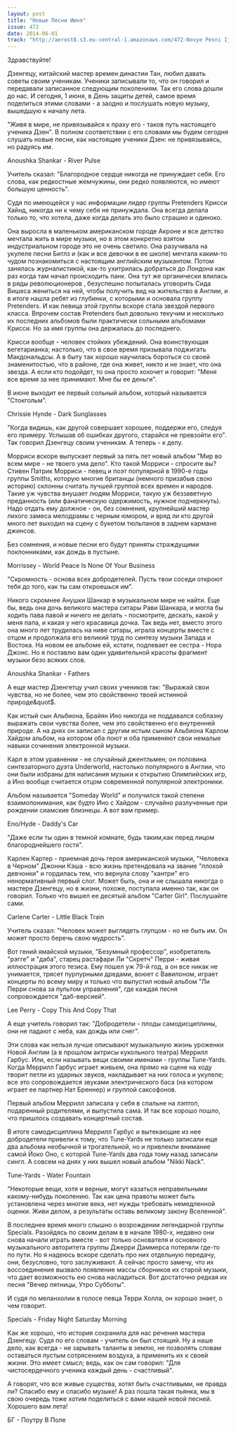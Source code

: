 ```yaml
---
layout: post
title: "Новые Песни Июня"
issue: 472
date: 2014-06-01
track: "http://aerost8.s3.eu-central-1.amazonaws.com/472-Novye Pesni Ijunja.mp3"
---
```


Здравствуйте!

Дзенгецу, китайский мастер времен династии Тан, любил давать советы своим ученикам. Ученики записывали то, что он говорил и передавали записанное следующим поколениям. Так его слова дошли до нас. И сегодня, 1 июня, в День защиты детей, самое время поделиться этими словами - а заодно и послушать новую музыку, вышедшую к началу лета.

"Живя в мире, не привязывайся к праху его - таков путь настоящего ученика Дзен". В полном соответствии с его словами мы будем сегодня слушать новые песни, как настоящие ученики Дзен: не привязываясь, но радуясь им.

Anoushka Shankar - River Pulse

Учитель сказал: "Благородное сердце никогда не принуждает себя. Его слова, как редкостные жемчужины, они редко появляются, но имеют большую ценность".

Судя по имеющейся у нас информации лидер группы Pretenders Крисси Хайнд, никогда ни к чему себя не принуждала. Она всегда делала только то, что хотела, даже когда делать это было страшно и одиноко.

Она выросла в маленьком американском городе Акроне и все детство мечтала жить в мире музыки, но в этом конкретно взятом индустриальном городе это не очень светило. Она разучивала на укулеле песни Битлз и (как и все девочки в ее школе) мечтала каким-то чудом познакомиться с настоящим английским музыкантом. Потом занялась журналистикой, как-то ухитрилась добраться до Лондона как раз когда там начал происходить панк. Она тут же органически влилась в ряды революционеров , безуспешно попыталась уговорить Сида Вишеса жениться на ней, чтобы получить вид на жительство в Англии, и в итоге нашла ребят из глубинки, с которыми и основала группу Pretenders. И как певица этой группы вскоре стала звездой первого класса. Впрочем состав Pretenders был довольно текучим и несколько их последних альбомов были практически сольными альбомами Крисси. Но за имя группы она держалась до последнего.

Крисси вообще - человек стойких убеждений. Она воинствующая вегетарианка; настолько, что в свое время призывала поджигать Макдональдсы. А в быту так хорошо научилась бороться со своей знаменитостью, что в районе, где она живет, никто и не знает, что она звезда. А если кто подойдет, то она просто хохочет и говорит: "Меня все время за нее принимают. Мне бы ее деньги".

В июне выходит ее первый сольный альбом, который называется "Стокгольм".

Chrissie Hynde - Dark Sunglasses

"Когда видишь, как другой совершает хорошее, поддержи его, следуя его примеру. Услышав об ошибках другого, старайся не превзойти его". Так говорил Дзенгецу своим ученикам. А теперь - к делу.

Морриси вскоре выпускает первый за пять лет новый альбом "Мир во всем мире - не твоего ума дело". Кто такой Морриси - спросите вы? Стивен Патрик Морриси - певец и поэт популярной в 1990-е годы группы Smiths, которую многие британцы (немного призабыв свою историю) склонны считать лучшей группой всех времен и народов. Такие уж чувства внушает людям Морриси, такую уж беззаветную преданность (или фанатическую одержимость, нужное подчеркнуть). Надо отдать ему должное - он, без сомнения, крупнейший мастер лихого замеса мелодрамы с черным юмором, и вряд ли кто другой много лет выходил на сцену с букетом тюльпанов в заднем кармане джинсов.

Без сомнения, и новые песни его будут приняты страждущими поклонниками, как дождь в пустыне.

Morrissey - World Peace Is None Of Your Business

"Скромность - основа всех добродетелей. Пусть твои соседи откроют тебя до того, как ты сам откроешься им".

Никого скромнее Анушки Шанкар в музыкальном мире не найти. Еще бы, ведь она дочь великого мастера ситары Рави Шанкара, и могла бы ходить пава павой и ничего не делать - посмотрите, дескать, какой у меня папа, и какая у него красавица дочка. Так ведь нет, вместо этого она много лет трудилась на ниве ситары, играла концерты вместе с отцом и продолжала его великий труд по синтезу музыки Запада и Востока. На новом ее альбоме ей, кстати, подпевает ее сестра - Нора Джонс. Но я поставлю вам один удивительной красоты фрагмент музыки безо всяких слов.

Anoushka Shankar - Fathers

А еще мастер Дзенгетцу учил своих учеников так: "Выражай свои чувства, но не более, чем это свойственно твоей истинной природе&quot$.

Как истый сын Альбиона, Брайян Ино никогда не поддавался соблазну выражать свои чувства более, чем это свойственно его внутренней природе. А на днях он записал с другим истым сыном Альбиона Карлом Хайдом альбом, на котором оба поют и оба применяют свои немалые навыки сочинения электронной музыки.

Карл в этом уравнении - не случайный джентльмен; он половина синтезаторного дуэта Underworld, настолько популярного в Англии, что они были избраны для написания музыки к открытию Олимпийских игр, а Ино вообще считается отцом современной популярной электроники.

Альбом называется "Someday World" и получился такой степени взаимопонимания, как будто Ино с Хайдом - случайно разлученные при рождении сиамские близнецы. А вот вам пример.

Eno/Hyde - Daddy's Car

"Даже если ты один в темной комнате, будь таким,как перед лицом благороднейшего гостя".

Карлен Картер - приемная дочь героя американской музыки, "Человека в Черном" Джонни Кэша - всю жизнь претендовала на звание "плохой девчонки" и гордилась тем, что вернула слову "кантри" его ненормативный первый слог. Может быть, она и не слышала никогда о мастере Дзенгецу, но в жизни, похоже, поступала именно так, как он говорил. Только что вышел ее десятый альбом "Carter Girl". Послушайте сами.

Carlene Carter - Little Black Train

Учитель сказал: "Человек может выглядеть глупцом - но не быть им. Он может просто беречь свою мудрость".

Вот гений ямайской музыки, "Безумный профессор", изобретатель "рэгге" и "даба", старец растафари Ли "Скретч" Перри - живая иллюстрация этого тезиса. Ему пошел уж 79-й год, а он все никак не унимается, трясет пурпурными дредами, воюет с Вавилоном, играет концерты по всему миру и только что выпустил новый альбом "Ли Перри снова за пультом управления", где каждая песня сопровождается "даб-версией".

Lee Perry - Copy This And Copy That

А еще учитель говорил так: "Добродетели - плоды самодисциплины, они не падают с неба, как дождь или снег".

Эти слова как нельзя лучше описывают музыкальную жизнь уроженки Новой Англии (а в прошлом актрисы кукольного театра) Меррилл Гарбус. Или, если называть вещи своими именами - группы Tune-Yards. Когда Меррилл Гарбус играет живьем, она прямо на сцене на ходу творит петли из ударных звуков, накладывает на них голоса и укулеле; все это сопровождается звуками электрического баса (на котором играет ее партнер Нат Бреннер) и группой саксофонов.

Первый альбом Меррилл записала у себя в спальне на лэптоп, подаренный родителями, и выпустила сама. И так все хорошо пошло, что пришлось создавать концертный состав.

В итоге самодисциплина Меррилл Гарбус и вытекающие из нее добродетели привели к тому, что Tune-Yards не только записали еще два альбома необычной и трогательной, но и привлекли внимание самой Йоко Оно, с которой Tune-Yards два года тому назад записали сингл. А совсем на днях у них вышел новый альбом "Nikki Nack".

Tune-Yards - Water Fountain

"Некоторые вещи, хотя и верные, могут казаться неправильными какому-нибудь поколению. Так как цена правоты может быть установлена через многие века, нет нужды требовать немедленной оценки. Живи делом, а результаты оставь великому закону Вселенной".

В последнее время много слышно о возрождении легендарной группы Specials. Разойдясь по своим делам в в начале 1980-х, недавно они снова начали играть вместе - вот только основателя и основного музыкального авторитета группы Джерри Даммерса потеряли где-то по пути. Но я надеюсь вскоре сделать про них отдельную передачу, они, безусловно, того заслуживают. А сейчас просто замечу, что их воссоединение вызвало появление массы сборников их старой музыки, что дает возможность ею снова насладиться. Вот достаточно редкая их песня "Вечер пятницы, Утро Субботы".

И судя по меланхолии в голосе певца Терри Холла, он хорошо знает, о чем говорит.

Specials - Friday Night Saturday Morning

Как же хорошо, что история сохранила для нас речения мастера Дзенгецу. Судя по его словам - учитель он был стоящий. Ну а наше дело, как всегда - не зарывать таланты в землю, не позволять словам оставаться пустым сотрясением воздуха, а применить их к своей жизни. Это имеет смысл; ведь, как он сам говорил: "Для чистосердечного ученика каждый день - счастливый".

А говорят, что все живые существа, хотят быть счастливыми, не правда ли? Спасибо ему и спасибо музыке! А раз пошла такая пьянка, мы в свою очередь тоже хотим поделиться с вами нашей новой песней. Хорошего вам лета!

БГ - Поутру В Поле
